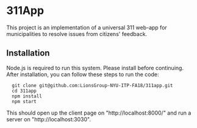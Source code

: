 # 311App
This project is an implementation of a universal 311 web-app for municipalities to resolve issues from citizens' feedback.

## Installation
Node.js is required to run this system. Please install before continuing.
<br>
After installation, you can follow these steps to run the code:
```shell
  git clone git@github.com:LionsGroup-NYU-ITP-FA18/311app.git
  cd 311app
  npm install
  npm start
```

This should open up the client page on "http://localhost:8000/" and run a server on "http://localhost:3030".